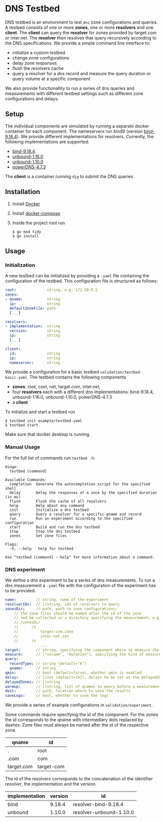 
# DNS Testbed
DNS testbed is an environment to test `dns` zone configurations and queries. A testbed consists of one or more **zones**, one or more **resolvers** and one **client**. The **client** can query the **resolver** for zones provided by target.com or inter.net. The **resolver** then resolves that query recursively according to the DNS specifications.
We provide a simple command line interface to:

* initialize a custom testbed
* change zone configurations
* delay zone responses
* flush the resolvers cache
* query a resolver for a dns record and measure the query duration or query volume at a specific component

We also provide functionallity to run a series of dns queries and measurements with different testbed settings such as different zone configurations and delays.

## Setup
The individual components are simulated by running a separate docker container for each component. The nameservers run bind9 (version [bind-9.18.4](https://bind9.readthedocs.io/en/v9_18_4/notes.html)). We provide different implementations for resolvers. Currently, the following implementations are supported:

* [bind-9.18.4](https://bind9.readthedocs.io/en/v9_18_4/notes.html).
* [unbound-1.16.0](https://www.nlnetlabs.nl/news/2022/Jun/02/unbound-1.16.0-released/)
* [unbound-1.10.0](https://www.nlnetlabs.nl/news/2020/Feb/20/unbound-1.10.0-released/)
* [powerDNS-4.7.3](https://docs.powerdns.com/recursor/changelog/4.7.html#change-4.7.3)

The **client** is a container running `dig`  to submit the DNS queries.

## Installation
1. Install [Docker](https://docs.docker.com/get-docker/)
2. Install [docker-compose](https://docs.docker.com/compose/install/linux/)
3. Inside the project root run


   ```
   $ go mod tidy
   $ go install
   ```

## Usage

### Initialization
A new testbed can be initialized by providing a `.yaml` file containing the configuration of the testbed. This configuration file is structured as follows:

```yaml
root:              string, e.g. 172.20.0.2
zones:
- qname:           string
  ip:              string
  defaultZoneFile: path
  [...]

resolvers:
- implementation:  string
  version:         string
  ip:              string
  [...]

client:
  id:              string
  ip:              string
  nameserver:	   string
```

We provide a configuration for a basic testbed `validation/testbed-basic.yaml`. The testbed contains the following components

* **zones**: root, com, net, target.com, inter.net, 
* four **resolvers** each with a different dns implementations: bind-9.18.4, unbound-1.16.0, unbound-1.10.0, powerDNS-4.7.3
* a **client**

To initialize and start a testbed run 

```
$ testbed init example/testbed.yaml
$ testbed start
```
Make sure that docker desktop is running.

### Manual Usage
For the full list of commands run `testbed -h`:

```
Usage:
  testbed [command]

Available Commands:
  completion  Generate the autocompletion script for the specified shell
  delay       Delay the responses of a zone by the specified duration (in ms)
  flush       Flush the cache of all resolvers
  help        Help about any command
  init        Initialize a dns testbed
  query       Query a resolver for a specific qname and record
  run         Run an experiment according to the specified configuration
  start       Build and run the dns testbed
  stop        Stop the dns testbed
  zones       Set zone files

Flags:
  -h, --help   help for testbed

Use "testbed [command] --help" for more information about a command.

```

### DNS experiment
We define a dns experiment to be a series of dns measurements. To run a dns measurement a `.yaml` file with the configuration of the experiment has to be provided.

```yaml
name:         // string, name of the experiment
resolverIDs:  // []string, ids of resolvers to query
zonesDir:     // path, path to zone configurations; 
	// the zone files should be named after the id of the zone
	// and be collected in a directory specifying the measurement; e.g.
	// /zonesDir
	// 		/1
	//			target-com.zone
	//			inter-net.zon
	//		/n
				...
target:       // string, specifying the component where to measure the query volume or duration
measure:      // ["volume", "duration"], specifying the kind of measurement
query:
  recordType: // string (default="A")
  qname:      // string
qmin:         // bool (default=false), whether qmin is enabled
delay:        // []int (default=[0]), delays to be set at the delayedZones before measurements
delayedZones: // []string
warmup:       // []string, list of qnames to query before a measurement to warm up the resolver
dest:         // path, location where to save the results
saveLogs:     // bool, whether to save the logs
```

We provide a series of example configurations in `validation/experiment`.

Some commands require specifying the id of the component. For the zones the id corresponds to the qname with intermediary dots replaced by dashes. Zone files must always be named after the id of the respective zone.

|qname				|	id|
|-------------|----|
|.| root|
|.com| com|
|target.com| target-com|

The id of the resolvers corresponds to the concatenation of the identifier *resolver*, the implementation and the version.


|implementation|version	|	id|
|-------------|----|----|
|bind| 9.18.4|resolver-bind-9.18.4|
|unbound| 1.10.0|resolver-unbound-1.10.0|

